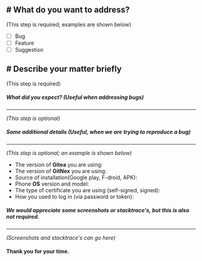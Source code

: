 ## # What do you want to address?
(This step is required; examples are shown below)

- [ ] Bug
- [ ] Feature
- [ ] Suggestion

## # Describe your matter briefly
(This step is required)


##### What did you expect? (Useful when addressing bugs)
---
_(This step is optional)_


##### Some additional details (Useful, when we are trying to reproduce a bug)
---
_(This step is optional; an example is shown below)_

* The version of **Gitea** you are using: 
* The version of **GitNex** you are using: 
* Source of installation(Google play, F-droid, APK): 
* Phone **OS** version and model: 
* The type of certificate you are using (self-signed, signed): 
* How you used to log in (via password or token): 


##### We would appreciate some screenshots or stacktrace's, but this is also not required.
---
_(Screenshots and stacktrace's can go here)_

#### Thank you for your time.